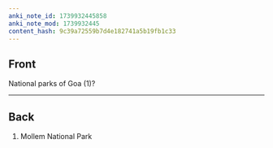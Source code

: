 ```yaml
---
anki_note_id: 1739932445858
anki_note_mod: 1739932445
content_hash: 9c39a72559b7d4e182741a5b19fb1c33
---
```


## Front

National parks of Goa (1)?

<hr/>

## Back

1. Mollem National Park